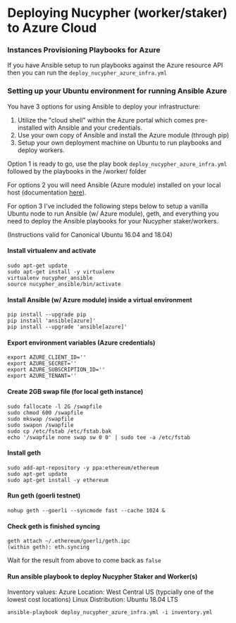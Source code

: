 # Deploying Nucypher (worker/staker) to Azure Cloud


### Instances Provisioning Playbooks for Azure

If you have Ansible setup to run playbooks against the Azure resource API then you can run the `deploy_nucypher_azure_infra.yml`


### Setting up your Ubuntu environment for running Ansible Azure

You have 3 options for using Ansible to deploy your infrastructure:

1. Utilize the "cloud shell" within the Azure portal which comes pre-installed with Ansible and your credentials.
2. Use your own copy of Ansible and install the Azure module (through pip)
3. Setup your own deployment machine on Ubuntu to run playbooks and deploy workers.

Option 1 is ready to go, use the play book `deploy_nucypher_azure_infra.yml` followed by the playbooks in the /worker/ folder

For options 2 you will need Ansible (Azure module) installed on your local host (documentation [here](https://docs.ansible.com/ansible/latest/scenario_guides/guide_azure.html)).

For option 3 I've included the following steps below to setup a vanilla Ubuntu node to run Ansible (w/ Azure module), geth, and everything you need to deploy the Ansible playbooks for your Nucypher staker/workers.

(Instructions valid for Canonical Ubuntu 16.04 and 18.04)


#### Install virtualenv and activate
```
sudo apt-get update
sudo apt-get install -y virtualenv
virtualenv nucypher_ansible
source nucypher_ansible/bin/activate
```

#### Install Ansible (w/ Azure module) inside a virtual environment
```
pip install --upgrade pip
pip install 'ansible[azure]'
pip install --upgrade 'ansible[azure]'
```

#### Export environment variables (Azure credentials)
```
export AZURE_CLIENT_ID=''
export AZURE_SECRET=''
export AZURE_SUBSCRIPTION_ID=''
export AZURE_TENANT=''
```

#### Create 2GB swap file (for local geth instance)
```
sudo fallocate -l 2G /swapfile
sudo chmod 600 /swapfile
sudo mkswap /swapfile
sudo swapon /swapfile
sudo cp /etc/fstab /etc/fstab.bak
echo '/swapfile none swap sw 0 0' | sudo tee -a /etc/fstab
```

#### Install geth
```
sudo add-apt-repository -y ppa:ethereum/ethereum
sudo apt-get update
sudo apt-get install -y ethereum
```

#### Run geth (goerli testnet)
```
nohup geth --goerli --syncmode fast --cache 1024 &
```

#### Check geth is finished syncing
```
geth attach ~/.ethereum/goerli/geth.ipc
(within geth): eth.syncing
```
Wait for the result from above to come back as `false`

#### Run ansible playbook to deploy Nucypher Staker and Worker(s)
Inventory values: 
Azure Location: West Central US (typcially one of the lowest cost locations)
Linux Distribution: Ubuntu 18.04 LTS
```
ansible-playbook deploy_nucypher_azure_infra.yml -i inventory.yml
```
